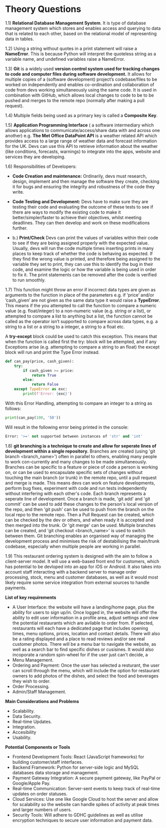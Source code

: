 # Theory Questions

1.1) __Relational Database Management System__. It is type of database management system which stores and enables access and querying to data that is related to each other, based on the relational model of representing data in tables.

1.2) Using a string without quotes in a print statement will raise a __NameError__. This is because Python will interpret the quoteless string as a variable name, and undefined variables raise a NameError.

1.3) __Git__ is a widely used __version control system used for tracking changes to code and computer files during software development.__ It allows for multiple copies of a (software development) project’s codebase/files to be worked on independently and enables co-ordination and collaboration of code from devs working simultaneously using the same code. It is used in combination with GitHub, which allows local changes to code to be to be pushed and merges to the remote repo (normally after making a pull request).

1.4) Multiple fields being used as a primary key is called a __Composite Key__.

1.5) __Application Programming Interface__ ( a software intermediary which allows applications to communicate/access/share data with and across one another) e.g. __The Met Office DataPoint API__ is a weather related API which provides access to a large range of weather data and forecast information for the UK. Devs can use this API to retrieve information about the weather (like conditions, forecasts, warnings) to integrate into the apps, website and services they are developing. 

1.6) Responsibilities of Developers:
- __Code Creation and maintenance:__ Ordinarily, devs must research, design, implement and then manage the software they create, checking it for bugs and ensuring the integrity and robustness of the code they write.
- __Code Testing and Development:__ Devs have to make sure they are testing their code and evaluating the outcome of these tests to see if there are ways to modify the existing code to make it better/simpler/faster to achieve their objectives, whilst meeting deadlines.  They can then develop and work on these modifications further.


- b.) __Print/Check__ Devs can print the values of variables within their code to see if they are being assigned properly with the expected value. Usually, devs will run the code multiple times inserting prints in many places to keep track of whether the code is behaving as expected. If they find the wrong value is printed, and therefore being assigned to the variable they set to print, they can use this to identify the bug in their code, and examine the logic or how the variable is being used in order to fix it. The print statements can be removed after the code is verified to run smoothly.

1.7)	This function might throw an error if incorrect data types are given as arguments to the function in place of the parameters e.g. if ‘price’ and/or ‘cash_given’ are not given as the same data type it would raise a __TypeError__. This means if the you attempted to call the function to compare a numeric value (e.g. float/integer) to a non-numeric value (e.g. string or a list), or attempted to compare a list to anything but a list, the function cannot be called as the operator isn’t supported to compare across data types, e.g. a string to a list or a string to a integer, a string to a float etc. 

A __try-except__ block could be used to catch this exception. This means that when the function is called first the try: block will be attempted, and if any Exceptions arise (e.g. attempting to compare a string to an float) the except block will run and print the Type Error instead.

```python
def can_pay(price, cash_given):
    try:
        if cash_given >= price:
            return True
        else:
            return False
    except TypeError as exc:
        print(f'Error: {exc}')
```
With this Error Handling, attempting to compare an integer to a string as follows:
```python
print(can_pay(100, '50'))
```
Will result in the following error being printed in the console:
```python
Error: '>=' not supported between instances of 'str' and 'int'
```

1.8) __git branching is a technique to create and allow for seperate lines of development within a single repository.__ Branches are created (using 'git branch <branch_name>') often in parallel  to others, enabling many people to work con-currently and many changes to be made simultaneously. Branches can be specific to a feature or piece of code a person is working on, or can be used to encapsulate specific sets of changes without touching the main branch (or trunk) in the remote repo, until a pull request and merge is made. This means devs can work on feature developments, perform bug fixes, experiment with code and run tests independently without interfering with each other's code. Each branch represents a seperate line of development. Once a branch is made, 'git add' and 'git commit' can be used to add these changes to the person's local version of the repo, and then 'git push' can be used to push from the branch on the local repo to the remote repo. Then a Pull Request can be created, which can be checked by the dev or others, and when ready it is accepted and then merged into the trunk. Or 'git merge' can be used. Multiple branches can be created, and 'git checkout <branch_name>' is used to switch between them. Git branching enables an organised way of managing the development process and minimises the risk of destabilising the main/trunk codebase, especially when multiple people are working in parallel.

1.9)
 This restaurant ordering system is designed with the aim to follow a client-server model. It will use a web-based front end for customers, which has potential to be devloped into an app for iOS or Android. It also takes into account staff interacting with a backend server to manage order processing, stock, menu and customer databases, as well as it would most likely require some service integration from external sources to handle payments. 

__List of key requirements__
- A User Interface: the website will have a landing/home page, plus the ability for users to sign up/in. Once logged in, the website will offer the ability to edit user information in a profile area, adjust settings and view the potential restaurants which are avilable to order from. If selected, restaurants will each have a dedicated page that includes opening times, menu options, prices, location and contact details. There will also be a rating displayed and a place to read reviews and/or see real customer photos. There will be a menu bar to navigate the website, as well as a search bar to find specific dishes or cusisines. It would also incoporate a random spin-wheel for if the user just can't decide, a
- Menu Management.
- Ordering and Payment: Once the user has selected a resturant, the user can scroll through the menu, which will include the option for restaurant owners to add photos of the dishes, and select the food and beverages they wish to order.
- Order Processing.
- Admin/Staff Management.

__Main Considerations and Problems__
- Scalability.
- Data Security.
- Real-time Updates.
- Integration.
- Accesibility
- Usability.

__Potential Components or Tools__
- Frontend Development Tools: React (JavaScript frameworks) for building customer/staff interfaces.
- Backend Framework: Python for server-side logic and MySQL databases data storage and management.
- Payment Gateway Integration: A secure payment gateway, like PayPal or Google/Apple Pay.
- Real-time Communication: Server-sent events to keep track of real-time updates on order statuses.
- Cloud Services: Use one like Google Cloud to host the server and allow for scalability so the website can handle spikes of activity at peak times and larger numbers of users.
- Security Tools: Will adhere to GDHC guidelines as well as utilise encryption techniques to secure user information and payment data.